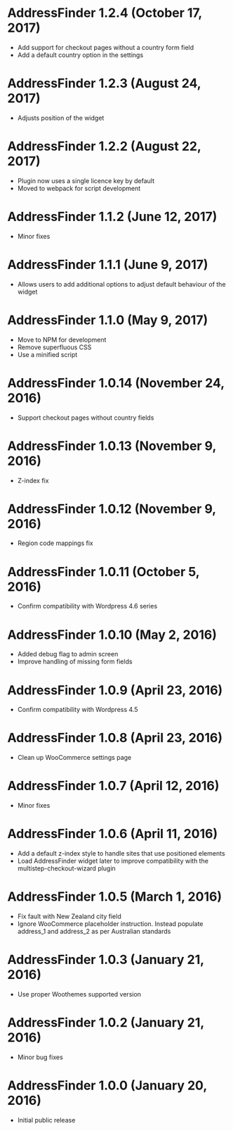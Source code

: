 # AddressFinder 1.2.4 (October 17, 2017)

* Add support for checkout pages without a country form field
* Add a default country option in the settings

# AddressFinder 1.2.3 (August 24, 2017)

* Adjusts position of the widget

# AddressFinder 1.2.2 (August 22, 2017)

* Plugin now uses a single licence key by default
* Moved to webpack for script development

# AddressFinder 1.1.2 (June 12, 2017)

* Minor fixes

# AddressFinder 1.1.1 (June 9, 2017)

* Allows users to add additional options to adjust default behaviour of the widget

# AddressFinder 1.1.0 (May 9, 2017) #

* Move to NPM for development
* Remove superfluous CSS
* Use a minified script

# AddressFinder 1.0.14 (November 24, 2016) #

* Support checkout pages without country fields

# AddressFinder 1.0.13 (November 9, 2016) #

* Z-index fix

# AddressFinder 1.0.12 (November 9, 2016) #

* Region code mappings fix

# AddressFinder 1.0.11 (October 5, 2016) #

* Confirm compatibility with Wordpress 4.6 series

# AddressFinder 1.0.10 (May 2, 2016) #

* Added debug flag to admin screen
* Improve handling of missing form fields

# AddressFinder 1.0.9 (April 23, 2016) #

* Confirm compatibility with Wordpress 4.5

# AddressFinder 1.0.8 (April 23, 2016) #

* Clean up WooCommerce settings page

# AddressFinder 1.0.7 (April 12, 2016) #

* Minor fixes

# AddressFinder 1.0.6 (April 11, 2016) #

* Add a default z-index style to handle sites that use positioned elements
* Load AddressFinder widget later to improve compatibility with the multistep-checkout-wizard plugin

# AddressFinder 1.0.5 (March 1, 2016) #

* Fix fault with New Zealand city field
* Ignore WooCommerce placeholder instruction. Instead populate address_1 and address_2 as per Australian standards

# AddressFinder 1.0.3 (January 21, 2016) #

* Use proper Woothemes supported version

# AddressFinder 1.0.2 (January 21, 2016) #

* Minor bug fixes

# AddressFinder 1.0.0 (January 20, 2016) #

* Initial public release
